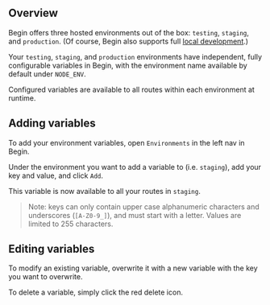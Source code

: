 ## Overview

Begin offers three hosted environments out of the box: `testing`, `staging`, and `production`. (Of course, Begin also supports full [local development](/en/getting-started/quickstart/#working-locally).)

Your `testing`, `staging`, and `production` environments have independent, fully configurable variables in Begin, with the environment name available by default under `NODE_ENV`.

Configured variables are available to all routes within each environment at runtime.


## Adding variables

To add your environment variables, open `Environments` in the left nav in Begin.

Under the environment you want to add a variable to (i.e. `staging`), add your key and value, and click `Add`.

This variable is now available to all your routes in `staging`.

> Note: keys can only contain upper case alphanumeric characters and underscores (`[A-Z0-9_]`), and must start with a letter. Values are limited to 255 characters.


## Editing variables

To modify an existing variable, overwrite it with a new variable with the key you want to overwrite.

To delete a variable, simply click the red delete icon.
